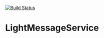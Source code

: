 [![Build Status](https://travis-ci.org/ReneCode/LightMessageService.svg?branch=master)](https://travis-ci.org/ReneCode/LightMessageService)

# LightMessageService
